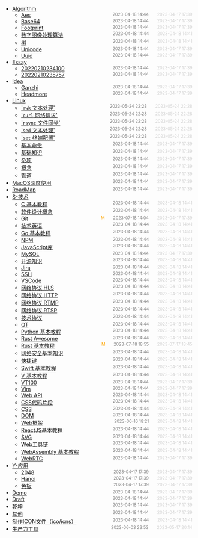 - [Algorithm](Algorithm)
  - [Aes](Algorithm/aes)<span style="font-size:.8em;float:right"><span style="color:orange"></span><span style="padding-left:2em;color:gray;">2023-04-18 14:44</span><span style="padding-left:2em;color:lightgray;">2023-04-17 17:39</span></span>
  - [Base64](Algorithm/base64)<span style="font-size:.8em;float:right"><span style="color:orange"></span><span style="padding-left:2em;color:gray;">2023-04-18 14:44</span><span style="padding-left:2em;color:lightgray;">2023-04-17 17:39</span></span>
  - [Footprint](Algorithm/footprint)<span style="font-size:.8em;float:right"><span style="color:orange"></span><span style="padding-left:2em;color:gray;">2023-04-18 14:44</span><span style="padding-left:2em;color:lightgray;">2023-04-17 17:39</span></span>
  - [数字图像处理算法](Algorithm/image)<span style="font-size:.8em;float:right"><span style="color:orange"></span><span style="padding-left:2em;color:gray;">2023-04-18 14:44</span><span style="padding-left:2em;color:lightgray;">2023-04-18 14:41</span></span>
  - [树](Algorithm/tree)<span style="font-size:.8em;float:right"><span style="color:orange"></span><span style="padding-left:2em;color:gray;">2023-04-18 14:44</span><span style="padding-left:2em;color:lightgray;">2023-04-18 14:41</span></span>
  - [Unicode](Algorithm/unicode)<span style="font-size:.8em;float:right"><span style="color:orange"></span><span style="padding-left:2em;color:gray;">2023-04-18 14:44</span><span style="padding-left:2em;color:lightgray;">2023-04-17 17:39</span></span>
  - [Uuid](Algorithm/uuid)<span style="font-size:.8em;float:right"><span style="color:orange"></span><span style="padding-left:2em;color:gray;">2023-04-18 14:44</span><span style="padding-left:2em;color:lightgray;">2023-04-17 17:39</span></span>
- [Essay](Essay)
  - [20220210234100](Essay/20220210234100)<span style="font-size:.8em;float:right"><span style="color:orange"></span><span style="padding-left:2em;color:gray;">2023-04-18 14:44</span><span style="padding-left:2em;color:lightgray;">2023-04-17 17:39</span></span>
  - [20220210235757](Essay/20220210235757)<span style="font-size:.8em;float:right"><span style="color:orange"></span><span style="padding-left:2em;color:gray;">2023-04-18 14:44</span><span style="padding-left:2em;color:lightgray;">2023-04-17 17:39</span></span>
- [Idea](Idea)
  - [Ganzhi](Idea/ganzhi)<span style="font-size:.8em;float:right"><span style="color:orange"></span><span style="padding-left:2em;color:gray;">2023-04-18 14:44</span><span style="padding-left:2em;color:lightgray;">2023-04-17 17:39</span></span>
  - [Headmore](Idea/headmore)<span style="font-size:.8em;float:right"><span style="color:orange"></span><span style="padding-left:2em;color:gray;">2023-04-18 14:44</span><span style="padding-left:2em;color:lightgray;">2023-04-17 17:39</span></span>
- [Linux](Linux)
  - ['`awk` 文本处理'](Linux/awk)<span style="font-size:.8em;float:right"><span style="color:orange"></span><span style="padding-left:2em;color:gray;">2023-05-24 22:28</span><span style="padding-left:2em;color:lightgray;">2023-05-24 22:28</span></span>
  - ['`curl` 网络请求'](Linux/curl)<span style="font-size:.8em;float:right"><span style="color:orange"></span><span style="padding-left:2em;color:gray;">2023-05-24 22:28</span><span style="padding-left:2em;color:lightgray;">2023-05-24 22:28</span></span>
  - ['`rsync` 文件同步'](Linux/rsync)<span style="font-size:.8em;float:right"><span style="color:orange"></span><span style="padding-left:2em;color:gray;">2023-05-24 22:28</span><span style="padding-left:2em;color:lightgray;">2023-05-24 22:28</span></span>
  - ['`sed` 文本处理'](Linux/sed)<span style="font-size:.8em;float:right"><span style="color:orange"></span><span style="padding-left:2em;color:gray;">2023-05-24 22:28</span><span style="padding-left:2em;color:lightgray;">2023-05-24 22:28</span></span>
  - ['`set` 终端配置'](Linux/set)<span style="font-size:.8em;float:right"><span style="color:orange"></span><span style="padding-left:2em;color:gray;">2023-05-24 22:28</span><span style="padding-left:2em;color:lightgray;">2023-05-24 22:28</span></span>
  - [基本命令](Linux/%E5%9F%BA%E6%9C%AC%E5%91%BD%E4%BB%A4)<span style="font-size:.8em;float:right"><span style="color:orange"></span><span style="padding-left:2em;color:gray;">2023-04-18 14:44</span><span style="padding-left:2em;color:lightgray;">2023-04-17 17:39</span></span>
  - [基础知识](Linux/%E5%9F%BA%E7%A1%80%E7%9F%A5%E8%AF%86)<span style="font-size:.8em;float:right"><span style="color:orange"></span><span style="padding-left:2em;color:gray;">2023-04-18 14:44</span><span style="padding-left:2em;color:lightgray;">2023-04-17 17:39</span></span>
  - [杂项](Linux/%E6%9D%82%E9%A1%B9)<span style="font-size:.8em;float:right"><span style="color:orange"></span><span style="padding-left:2em;color:gray;">2023-04-18 14:44</span><span style="padding-left:2em;color:lightgray;">2023-04-17 17:39</span></span>
  - [概念](Linux/%E6%A6%82%E5%BF%B5)<span style="font-size:.8em;float:right"><span style="color:orange"></span><span style="padding-left:2em;color:gray;">2023-04-18 14:44</span><span style="padding-left:2em;color:lightgray;">2023-04-17 17:39</span></span>
  - [管道](Linux/%E7%AE%A1%E9%81%93)<span style="font-size:.8em;float:right"><span style="color:orange"></span><span style="padding-left:2em;color:gray;">2023-04-18 14:44</span><span style="padding-left:2em;color:lightgray;">2023-04-17 17:39</span></span>
- [MacOS深度使用](MacOS%E6%B7%B1%E5%BA%A6%E4%BD%BF%E7%94%A8)<span style="font-size:.8em;float:right"><span style="color:orange"></span><span style="padding-left:2em;color:gray;">2023-04-18 14:44</span><span style="padding-left:2em;color:lightgray;">2023-04-17 17:39</span></span>
- [RoadMap](RoadMap)<span style="font-size:.8em;float:right"><span style="color:orange"></span><span style="padding-left:2em;color:gray;">2023-04-18 14:44</span><span style="padding-left:2em;color:lightgray;">2023-04-17 17:39</span></span>
- [S-技术](S-%E6%8A%80%E6%9C%AF)
  - [C 基本教程](S-%E6%8A%80%E6%9C%AF/C)<span style="font-size:.8em;float:right"><span style="color:orange"></span><span style="padding-left:2em;color:gray;">2023-04-18 14:44</span><span style="padding-left:2em;color:lightgray;">2023-04-18 14:41</span></span>
  - [软件设计概念](S-%E6%8A%80%E6%9C%AF/Concept)<span style="font-size:.8em;float:right"><span style="color:orange"></span><span style="padding-left:2em;color:gray;">2023-04-18 14:44</span><span style="padding-left:2em;color:lightgray;">2023-04-18 14:41</span></span>
  - [Git](S-%E6%8A%80%E6%9C%AF/Git)<span style="font-size:.8em;float:right"><span style="color:orange">M</span><span style="padding-left:2em;color:gray;">2023-07-18 14:04</span><span style="padding-left:2em;color:lightgray;">2023-04-17 17:39</span></span>
  - [技术英语](S-%E6%8A%80%E6%9C%AF/Glossary)<span style="font-size:.8em;float:right"><span style="color:orange"></span><span style="padding-left:2em;color:gray;">2023-04-18 14:44</span><span style="padding-left:2em;color:lightgray;">2023-04-18 14:41</span></span>
  - [Go 基本教程](S-%E6%8A%80%E6%9C%AF/Go)<span style="font-size:.8em;float:right"><span style="color:orange"></span><span style="padding-left:2em;color:gray;">2023-04-18 14:44</span><span style="padding-left:2em;color:lightgray;">2023-04-18 14:41</span></span>
  - [NPM](S-%E6%8A%80%E6%9C%AF/JavaScript-NPM)<span style="font-size:.8em;float:right"><span style="color:orange"></span><span style="padding-left:2em;color:gray;">2023-04-18 14:44</span><span style="padding-left:2em;color:lightgray;">2023-04-18 14:41</span></span>
  - [JavaScript库](S-%E6%8A%80%E6%9C%AF/JavaScript-Packages)<span style="font-size:.8em;float:right"><span style="color:orange"></span><span style="padding-left:2em;color:gray;">2023-04-18 14:44</span><span style="padding-left:2em;color:lightgray;">2023-04-18 14:41</span></span>
  - [MySQL](S-%E6%8A%80%E6%9C%AF/MySQL)<span style="font-size:.8em;float:right"><span style="color:orange"></span><span style="padding-left:2em;color:gray;">2023-04-18 14:44</span><span style="padding-left:2em;color:lightgray;">2023-04-17 17:39</span></span>
  - [开源知识](S-%E6%8A%80%E6%9C%AF/OpenSource)<span style="font-size:.8em;float:right"><span style="color:orange"></span><span style="padding-left:2em;color:gray;">2023-04-18 14:44</span><span style="padding-left:2em;color:lightgray;">2023-04-18 14:41</span></span>
  - [Jira](S-%E6%8A%80%E6%9C%AF/Program-Jira)<span style="font-size:.8em;float:right"><span style="color:orange"></span><span style="padding-left:2em;color:gray;">2023-04-18 14:44</span><span style="padding-left:2em;color:lightgray;">2023-04-18 14:41</span></span>
  - [SSH](S-%E6%8A%80%E6%9C%AF/Program-SSH)<span style="font-size:.8em;float:right"><span style="color:orange"></span><span style="padding-left:2em;color:gray;">2023-04-18 14:44</span><span style="padding-left:2em;color:lightgray;">2023-04-18 14:41</span></span>
  - [VSCode](S-%E6%8A%80%E6%9C%AF/Program-VSCode)<span style="font-size:.8em;float:right"><span style="color:orange"></span><span style="padding-left:2em;color:gray;">2023-04-18 14:44</span><span style="padding-left:2em;color:lightgray;">2023-04-18 14:41</span></span>
  - [网络协议 HLS](S-%E6%8A%80%E6%9C%AF/Protocol-HLS)<span style="font-size:.8em;float:right"><span style="color:orange"></span><span style="padding-left:2em;color:gray;">2023-04-18 14:44</span><span style="padding-left:2em;color:lightgray;">2023-04-18 14:41</span></span>
  - [网络协议 HTTP](S-%E6%8A%80%E6%9C%AF/Protocol-HTTP)<span style="font-size:.8em;float:right"><span style="color:orange"></span><span style="padding-left:2em;color:gray;">2023-04-18 14:44</span><span style="padding-left:2em;color:lightgray;">2023-04-18 14:41</span></span>
  - [网络协议 RTMP](S-%E6%8A%80%E6%9C%AF/Protocol-RTMP)<span style="font-size:.8em;float:right"><span style="color:orange"></span><span style="padding-left:2em;color:gray;">2023-04-18 14:44</span><span style="padding-left:2em;color:lightgray;">2023-04-18 14:41</span></span>
  - [网络协议 RTSP](S-%E6%8A%80%E6%9C%AF/Protocol-RTSP)<span style="font-size:.8em;float:right"><span style="color:orange"></span><span style="padding-left:2em;color:gray;">2023-04-18 14:44</span><span style="padding-left:2em;color:lightgray;">2023-04-18 14:41</span></span>
  - [技术协议](S-%E6%8A%80%E6%9C%AF/Protocol)<span style="font-size:.8em;float:right"><span style="color:orange"></span><span style="padding-left:2em;color:gray;">2023-04-18 14:44</span><span style="padding-left:2em;color:lightgray;">2023-04-18 14:41</span></span>
  - [QT](S-%E6%8A%80%E6%9C%AF/Python-Qt)<span style="font-size:.8em;float:right"><span style="color:orange"></span><span style="padding-left:2em;color:gray;">2023-04-18 14:44</span><span style="padding-left:2em;color:lightgray;">2023-04-18 14:41</span></span>
  - [Python 基本教程](S-%E6%8A%80%E6%9C%AF/Python)<span style="font-size:.8em;float:right"><span style="color:orange"></span><span style="padding-left:2em;color:gray;">2023-04-18 14:44</span><span style="padding-left:2em;color:lightgray;">2023-04-18 14:41</span></span>
  - [Rust Awesome](S-%E6%8A%80%E6%9C%AF/Rust-Awesome)<span style="font-size:.8em;float:right"><span style="color:orange"></span><span style="padding-left:2em;color:gray;">2023-04-18 14:44</span><span style="padding-left:2em;color:lightgray;">2023-04-18 14:41</span></span>
  - [Rust 基本教程](S-%E6%8A%80%E6%9C%AF/Rust)<span style="font-size:.8em;float:right"><span style="color:orange">M</span><span style="padding-left:2em;color:gray;">2023-07-18 18:55</span><span style="padding-left:2em;color:lightgray;">2023-07-17 18:45</span></span>
  - [网络安全基本知识](S-%E6%8A%80%E6%9C%AF/Security)<span style="font-size:.8em;float:right"><span style="color:orange"></span><span style="padding-left:2em;color:gray;">2023-04-18 14:44</span><span style="padding-left:2em;color:lightgray;">2023-04-18 14:41</span></span>
  - [快捷键](S-%E6%8A%80%E6%9C%AF/Shortcuts)<span style="font-size:.8em;float:right"><span style="color:orange"></span><span style="padding-left:2em;color:gray;">2023-04-18 14:44</span><span style="padding-left:2em;color:lightgray;">2023-04-18 14:41</span></span>
  - [Swift 基本教程](S-%E6%8A%80%E6%9C%AF/Swift)<span style="font-size:.8em;float:right"><span style="color:orange"></span><span style="padding-left:2em;color:gray;">2023-04-18 14:44</span><span style="padding-left:2em;color:lightgray;">2023-04-18 14:41</span></span>
  - [V 基本教程](S-%E6%8A%80%E6%9C%AF/V)<span style="font-size:.8em;float:right"><span style="color:orange"></span><span style="padding-left:2em;color:gray;">2023-04-18 14:44</span><span style="padding-left:2em;color:lightgray;">2023-04-18 14:41</span></span>
  - [VT100](S-%E6%8A%80%E6%9C%AF/VT100)<span style="font-size:.8em;float:right"><span style="color:orange"></span><span style="padding-left:2em;color:gray;">2023-04-18 14:44</span><span style="padding-left:2em;color:lightgray;">2023-04-17 17:39</span></span>
  - [Vim](S-%E6%8A%80%E6%9C%AF/Vim)<span style="font-size:.8em;float:right"><span style="color:orange"></span><span style="padding-left:2em;color:gray;">2023-04-18 14:44</span><span style="padding-left:2em;color:lightgray;">2023-04-17 17:39</span></span>
  - [Web API](S-%E6%8A%80%E6%9C%AF/Web-API)<span style="font-size:.8em;float:right"><span style="color:orange"></span><span style="padding-left:2em;color:gray;">2023-04-18 14:44</span><span style="padding-left:2em;color:lightgray;">2023-04-18 14:41</span></span>
  - [CSS代码片段](S-%E6%8A%80%E6%9C%AF/Web-CSS-Snippet)<span style="font-size:.8em;float:right"><span style="color:orange"></span><span style="padding-left:2em;color:gray;">2023-04-18 14:44</span><span style="padding-left:2em;color:lightgray;">2023-04-18 14:41</span></span>
  - [CSS](S-%E6%8A%80%E6%9C%AF/Web-CSS)<span style="font-size:.8em;float:right"><span style="color:orange"></span><span style="padding-left:2em;color:gray;">2023-04-18 14:44</span><span style="padding-left:2em;color:lightgray;">2023-04-18 14:41</span></span>
  - [DOM](S-%E6%8A%80%E6%9C%AF/Web-DOM)<span style="font-size:.8em;float:right"><span style="color:orange"></span><span style="padding-left:2em;color:gray;">2023-04-18 14:44</span><span style="padding-left:2em;color:lightgray;">2023-04-18 14:41</span></span>
  - [Web框架](S-%E6%8A%80%E6%9C%AF/Web-Frameworks)<span style="font-size:.8em;float:right"><span style="color:orange"></span><span style="padding-left:2em;color:gray;">2023-06-16 18:21</span><span style="padding-left:2em;color:lightgray;">2023-04-18 14:41</span></span>
  - [ReactJS基本教程](S-%E6%8A%80%E6%9C%AF/Web-ReactJS)<span style="font-size:.8em;float:right"><span style="color:orange"></span><span style="padding-left:2em;color:gray;">2023-04-18 14:44</span><span style="padding-left:2em;color:lightgray;">2023-04-18 14:41</span></span>
  - [SVG](S-%E6%8A%80%E6%9C%AF/Web-SVG)<span style="font-size:.8em;float:right"><span style="color:orange"></span><span style="padding-left:2em;color:gray;">2023-04-18 14:44</span><span style="padding-left:2em;color:lightgray;">2023-04-18 14:41</span></span>
  - [Web工具链](S-%E6%8A%80%E6%9C%AF/Web-Toolchain)<span style="font-size:.8em;float:right"><span style="color:orange"></span><span style="padding-left:2em;color:gray;">2023-04-18 14:44</span><span style="padding-left:2em;color:lightgray;">2023-04-18 14:41</span></span>
  - [WebAssembly 基本教程](S-%E6%8A%80%E6%9C%AF/WebAssembly)<span style="font-size:.8em;float:right"><span style="color:orange"></span><span style="padding-left:2em;color:gray;">2023-04-18 14:44</span><span style="padding-left:2em;color:lightgray;">2023-04-18 14:41</span></span>
  - [WebRTC](S-%E6%8A%80%E6%9C%AF/WebRTC)<span style="font-size:.8em;float:right"><span style="color:orange"></span><span style="padding-left:2em;color:gray;">2023-04-18 14:44</span><span style="padding-left:2em;color:lightgray;">2023-04-17 17:39</span></span>
- [Y-应用](Y-%E5%BA%94%E7%94%A8)
  - [2048](Y-%E5%BA%94%E7%94%A8/2048)<span style="font-size:.8em;float:right"><span style="color:orange"></span><span style="padding-left:2em;color:gray;">2023-04-17 17:39</span><span style="padding-left:2em;color:lightgray;">2023-04-17 17:39</span></span>
  - [Hanoi](Y-%E5%BA%94%E7%94%A8/Hanoi)<span style="font-size:.8em;float:right"><span style="color:orange"></span><span style="padding-left:2em;color:gray;">2023-04-17 17:39</span><span style="padding-left:2em;color:lightgray;">2023-04-17 17:39</span></span>
  - [色板](Y-%E5%BA%94%E7%94%A8/%E8%89%B2%E6%9D%BF)<span style="font-size:.8em;float:right"><span style="color:orange"></span><span style="padding-left:2em;color:gray;">2023-04-17 17:39</span><span style="padding-left:2em;color:lightgray;">2023-04-17 17:39</span></span>
- [Demo](demo)<span style="font-size:.8em;float:right"><span style="color:orange"></span><span style="padding-left:2em;color:gray;">2023-04-18 14:44</span><span style="padding-left:2em;color:lightgray;">2023-04-17 17:39</span></span>
- [Draft](draft)<span style="font-size:.8em;float:right"><span style="color:orange"></span><span style="padding-left:2em;color:gray;">2023-04-18 14:44</span><span style="padding-left:2em;color:lightgray;">2023-04-17 17:39</span></span>
- [乾坤](%E4%B9%BE%E5%9D%A4)<span style="font-size:.8em;float:right"><span style="color:orange"></span><span style="padding-left:2em;color:gray;">2023-04-18 14:44</span><span style="padding-left:2em;color:lightgray;">2023-04-17 17:39</span></span>
- [其他](%E5%85%B6%E4%BB%96)<span style="font-size:.8em;float:right"><span style="color:orange"></span><span style="padding-left:2em;color:gray;">2023-04-18 14:44</span><span style="padding-left:2em;color:lightgray;">2023-04-17 17:39</span></span>
- [制作ICON文件（ico/icns）](%E5%88%B6%E4%BD%9CICON%E6%96%87%E4%BB%B6)<span style="font-size:.8em;float:right"><span style="color:orange"></span><span style="padding-left:2em;color:gray;">2023-04-18 14:44</span><span style="padding-left:2em;color:lightgray;">2023-04-18 14:41</span></span>
- [生产力工具](%E7%94%9F%E4%BA%A7%E5%8A%9B)<span style="font-size:.8em;float:right"><span style="color:orange"></span><span style="padding-left:2em;color:gray;">2023-06-03 23:53</span><span style="padding-left:2em;color:lightgray;">2023-05-17 20:14</span></span>
